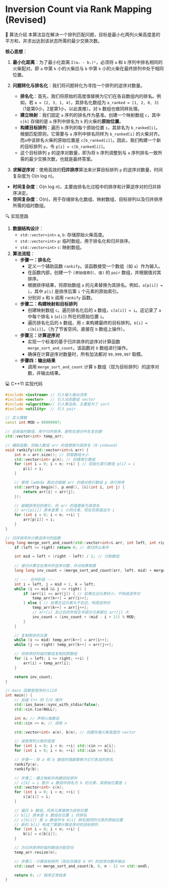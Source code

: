 # Inversion Count via Rank Mapping (Revised)

🧠 算法介绍
本算法旨在解决一个排列匹配问题，目标是最小化两列火柴高度差的平方和，并求出达到该状态所需的最少交换次数。

**核心思想**：
1.  **最小化距离**：为了最小化距离 `Σ(aᵢ - bᵢ)²`，必须将 `a` 和 `b` 序列中排名相同的火柴配对。即 `a` 中第 `k` 小的火柴应与 `b` 中第 `k` 小的火柴在最终排列中处于相同位置。

2.  **问题转化与排名化**：我们将问题转化为寻找一个排列的逆序对数量。
    *   **排名化**：首先，我们将原始的高度值替换为它们在各自数组内的排名。例如，若 `a = [2, 3, 1, 4]`，其排名化数组为 `a_ranked = [1, 2, 0, 3]`（1是第0小，2是第1小，以此类推）。对 `b` 数组也做同样处理。
    *   **建立映射**：我们固定 `a` 序列的排名作为基准。创建一个映射数组 `c`，其中 `c[k]` 存储的是 `a` 序列中排名为 `k` 的火柴的**原始位置**。
    *   **构建目标排列**：遍历 `b` 序列的每个原始位置 `i`，其排名为 `b_ranked[i]`。根据匹配原则，它需要与 `a` 序列中排名同样为 `b_ranked[i]` 的火柴对齐。而`a`中该排名火柴的原始位置是 `c[b_ranked[i]]`。因此，我们构建一个新的目标排列 `p`，令 `p[i] = c[b_ranked[i]]`。
    *   这个目标排列 `p` 的逆序对数量，即为将 `b` 序列调整到与 `a` 序列排名一致所需的最少交换次数，也就是最终答案。

3.  **求解逆序对**：使用高效的**归并排序**算法来计算目标排列 `p` 的逆序对数量，时间复杂度为 O(n log n)。

*   **时间复杂度**：O(n log n)，主要由排名化过程中的排序和计算逆序对的归并排序决定。
*   **空间复杂度**：O(n)，用于存储排名化数组、映射数组、目标排列以及归并排序所需的临时数组。

🔍 实现思路
1.  **数据结构设计**：
    *   `std::vector<int>` `a`, `b`: 存储原始火柴高度。
    *   `std::vector<int>` `p`: 临时数组，用于排名化和归并排序。
    *   `std::vector<int>` `c`: 映射数组。
2.  **算法流程**：
    *   **步骤一：排名化**
        *   定义一个辅助函数 `rankify`。该函数接受一个数组（如 `a`）作为输入。
        *   在函数内部，创建一个 `(原始值索引, 值)` 的 `pair` 数组，并根据值对其排序。
        *   根据排序结果，将原始数组 `a` 的元素替换为其排名。例如，`a[p[i]] = i`，其中 `p[i]` 是排序后第 `i` 个元素的原始索引。
        *   分别对 `a` 和 `b` 调用 `rankify` 函数。
    *   **步骤二：构建映射和目标排列**
        *   创建映射数组 `c`。遍历排名化后的 `a` 数组，`c[a[i]] = i`。这记录了 `a` 中每个排名 `k` (`a[i]`) 所在的原始位置 `i`。
        *   遍历排名化后的 `b` 数组，用 `c` 来构建最终的目标排列。`b[i] = c[b[i]]`。（为了节省空间，直接在 `b` 数组上操作）。
    *   **步骤三：计算逆序对**
        *   实现一个标准的基于归并排序的逆序对计算函数 `merge_sort_and_count`，该函数对 `b` 数组进行操作。
        *   确保在计算逆序对数量时，所有加法都对 `99,999,997` 取模。
    *   **步骤四：输出结果**
        *   调用 `merge_sort_and_count` 计算 `b` 数组（现为目标排列）的逆序对数，并输出结果。

💻 C++11 实现代码
```cpp
#include <iostream> // 引入输入输出流库
#include <vector>   // 引入动态数组 vector
#include <algorithm>// 引入算法库，主要是为了 sort
#include <utility>  // 引入 pair

// 定义模数
const int MOD = 99999997;

// 全局临时数组，用于归并排序，避免在递归中反复创建
std::vector<int> temp_arr;

// 辅助函数，将输入数组 arr 的值替换为其排名 (0-indexed)
void rankify(std::vector<int>& arr) {
    int n = arr.size(); // 获取数组大小
    std::vector<int> p(n); // 创建索引数组
    for (int i = 0; i < n; ++i) { // 初始化索引数组 p[i] = i
        p[i] = i;
    }

    // 使用 lambda 表达式根据 arr 的值对索引数组 p 进行排序
    std::sort(p.begin(), p.end(), [&](int i, int j) {
        return arr[i] < arr[j];
    });

    // 根据排序后的索引，将 arr 的值更新为其排名
    // arr[p[i]] 原本是第 i 小的元素，现在将其值设为 i
    for (int i = 0; i < n; ++i) {
        arr[p[i]] = i;
    }
}

// 归并排序并计算逆序对的函数
long long merge_sort_and_count(std::vector<int>& arr, int left, int right) {
    if (left >= right) return 0; // 递归终止条件

    int mid = left + (right - left) / 2; // 分割数组
    
    // 递归计算左右两半的逆序对数，并对结果取模
    long long inv_count = (merge_sort_and_count(arr, left, mid) + merge_sort_and_count(arr, mid + 1, right)) % MOD;

    // --- 合并阶段 ---
    int i = left, j = mid + 1, k = left;
    while (i <= mid && j <= right) {
        if (arr[i] <= arr[j]) { // 如果左边元素较小，不构成逆序对
            temp_arr[k++] = arr[i++];
        } else { // 如果左边元素大于右边，构成逆序对
            temp_arr[k++] = arr[j++];
            // arr[i] 及之后的所有左半部分元素都比 arr[j] 大
            inv_count = (inv_count + (mid - i + 1)) % MOD;
        }
    }

    // 复制剩余的元素
    while (i <= mid) temp_arr[k++] = arr[i++];
    while (j <= right) temp_arr[k++] = arr[j++];

    // 将排序好的临时数组复制回原数组
    for (i = left; i <= right; ++i) {
        arr[i] = temp_arr[i];
    }

    return inv_count;
}

// main 函数是程序的入口点
int main() {
    // 加速 C++ 的 I/O 操作
    std::ios_base::sync_with_stdio(false);
    std::cin.tie(NULL);

    int n; // 声明火柴数目
    std::cin >> n; // 读取 n

    std::vector<int> a(n), b(n); // 创建存储火柴高度的 vector

    // 读取两列火柴的高度
    for (int i = 0; i < n; ++i) std::cin >> a[i];
    for (int i = 0; i < n; ++i) std::cin >> b[i];

    // 步骤一：将 a 和 b 数组的值都替换为它们各自的排名
    rankify(a);
    rankify(b);

    // 步骤二：建立映射并构建目标排列
    // c[k] = i 表示 a 数组中排名为 k 的元素，其原始位置是 i
    std::vector<int> c(n);
    for (int i = 0; i < n; ++i) {
        c[a[i]] = i;
    }

    // 遍历 b 数组，将其元素替换为目标位置
    // b[i] 原本是 b 数组在位置 i 的排名
    // c[b[i]] 是 a 数组中与 b[i] 排名相同的元素的原始位置
    // 新的 b[i] 构成了需要计算逆序对的目标排列
    for (int i = 0; i < n; ++i) {
        b[i] = c[b[i]];
    }

    // 为归并排序的临时数组分配空间
    temp_arr.resize(n);

    // 步骤三：计算目标排列（现在存储在 b 中）的逆序对数并输出
    std::cout << merge_sort_and_count(b, 0, n - 1) << std::endl;

    return 0; // 程序正常结束
}
```
